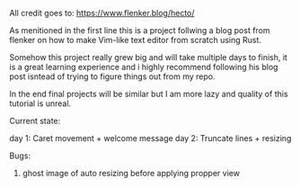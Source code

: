 All credit goes to: https://www.flenker.blog/hecto/

As menitioned in the first line this is a project follwing a blog post from flenker on how to make Vim-like text editor from scratch using Rust.

Somehow this project really grew big and will take multiple days to finish, it is a great learning experience and i highly recommend following his blog post isntead of trying to figure things out from my repo.

In the end final projects will be similar but I am more lazy and quality of this tutorial is unreal.

Current state: 

day 1: Caret movement + welcome message
day 2: Truncate lines + resizing

Bugs: 
1. ghost image of auto resizing before applying propper view
